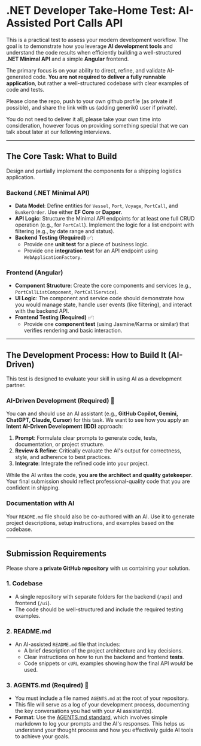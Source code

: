 # .NET Developer Take-Home Test: AI-Assisted Port Calls API

This is a practical test to assess your modern development workflow. The goal is to demonstrate how you leverage **AI development tools** and understand the code results when efficiently building a well-structured **.NET Minimal API** and a simple **Angular** frontend.

The primary focus is on your ability to direct, refine, and validate AI-generated code. **You are not required to deliver a fully runnable application**, but rather a well-structured codebase with clear examples of code and tests.

Please clone the repo, push to your own github profile (as private if possible), and share the link with us (adding generik0 user if private).

You do not need to deliver it all, please take your own time into consideration, however focus on providing something special that we can talk about later at our following interviews.


-----

## The Core Task: What to Build

Design and partially implement the components for a shipping logistics application.

### Backend (.NET Minimal API)

  * **Data Model**: Define entities for `Vessel`, `Port`, `Voyage`, `PortCall`, and `BunkerOrder`. Use either **EF Core** or **Dapper**.
  * **API Logic**: Structure the Minimal API endpoints for at least one full CRUD operation (e.g., for `PortCall`). Implement the logic for a list endpoint with filtering (e.g., by date range and status).
  * **Backend Testing (Required)** ✅:
      * Provide one **unit test** for a piece of business logic.
      * Provide one **integration test** for an API endpoint using `WebApplicationFactory`.

### Frontend (Angular)

  * **Component Structure**: Create the core components and services (e.g., `PortCallListComponent`, `PortCallService`).
  * **UI Logic**: The component and service code should demonstrate how you would manage state, handle user events (like filtering), and interact with the backend API.
  * **Frontend Testing (Required)** ✅:
      * Provide one **component test** (using Jasmine/Karma or similar) that verifies rendering and basic interaction.

-----

## The Development Process: How to Build It (AI-Driven)

This test is designed to evaluate your skill in using AI as a development partner.

### AI-Driven Development (Required) 🤖

You can and should use an AI assistant (e.g., **GitHub Copilot, Gemini, ChatGPT, Claude, Cursor**) for this task. We want to see how you apply an **Intent AI-Driven Development (IDD)** approach:

1.  **Prompt**: Formulate clear prompts to generate code, tests, documentation, or project structure.
2.  **Review & Refine**: Critically evaluate the AI's output for correctness, style, and adherence to best practices.
3.  **Integrate**: Integrate the refined code into your project.

While the AI writes the code, **you are the architect and quality gatekeeper**. Your final submission should reflect professional-quality code that you are confident in shipping.

### Documentation with AI

Your `README.md` file should also be co-authored with an AI. Use it to generate project descriptions, setup instructions, and examples based on the codebase.

-----

## Submission Requirements

Please share a **private GitHub repository** with us containing your solution.

### 1\. Codebase

  * A single repository with separate folders for the backend (`/api`) and frontend (`/ui`).
  * The code should be well-structured and include the required testing examples.

### 2\. README.md

  * An AI-assisted `README.md` file that includes:
      * A brief description of the project architecture and key decisions.
      * Clear instructions on how to run the backend and frontend **tests**.
      * Code snippets or `cURL` examples showing how the final API *would* be used.

### 3\. AGENTS.md (Required) 📝

  * You must include a file named `AGENTS.md` at the root of your repository.
  * This file will serve as a log of your development process, documenting the key conversations you had with your AI assistant(s).
  * **Format**: Use the [AGENTS.md standard](https://www.google.com/search?q=https://github.com/AI-Engineers/AGENTS/blob/main/AGENTS.md), which involves simple markdown to log your prompts and the AI's responses. This helps us understand your thought process and how you effectively guide AI tools to achieve your goals.
